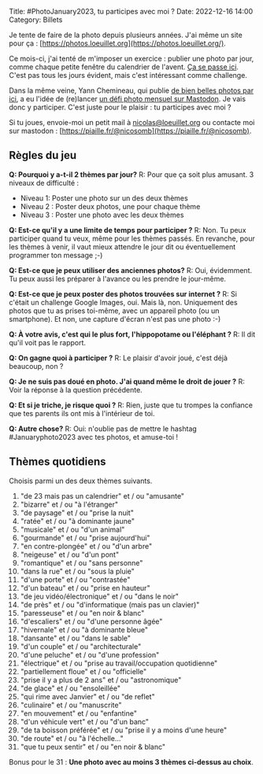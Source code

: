 Title: #PhotoJanuary2023, tu participes avec moi ?
Date: 2022-12-16 14:00
Category: Billets

Je tente de faire de la photo depuis plusieurs années. J'ai même un site pour ça : [https://photos.loeuillet.org](https://photos.loeuillet.org/).

Ce mois-ci, j'ai tenté de m'imposer un exercice : publier une photo par jour, comme chaque petite fenêtre du calendrier de l'avent. [Ça se passe ici](https://photos.loeuillet.org/index.php?/tags/283-avent2022/posted-monthly-list).
C'est pas tous les jours évident, mais c'est intéressant comme challenge.

Dans la même veine, Yann Chemineau, qui publie [de bien belles photos par ici](http://gallery.chemineau.eu/), a eu l'idée de (re)lancer [un défi photo mensuel sur Mastodon](https://piaille.fr/@yanncphoto/109517105084526705).
Je vais donc y participer. C'est juste pour le plaisir : tu participes avec moi ?

Si tu joues, envoie-moi un petit mail à nicolas@loeuillet.org ou contacte moi sur mastodon : [https://piaille.fr/@nicosomb](https://piaille.fr/@nicosomb).

## Règles du jeu

**Q: Pourquoi y a-t-il 2 thèmes par jour?**
R: Pour que ça soit plus amusant. 3 niveaux de difficulté :
* Niveau 1: Poster une photo sur un des deux thèmes
* Niveau 2 : Poster deux photos, une pour chaque thème
* Niveau 3 : Poster une photo avec les deux thèmes

**Q: Est-ce qu'il y a une limite de temps pour participer ?**
R: Non. Tu peux participer quand tu veux, même pour les thèmes passés. En revanche, pour les thèmes à venir, il vaut mieux attendre le jour dit ou éventuellement programmer ton message ;-)

**Q: Est-ce que je peux utiliser des anciennes photos?**
R: Oui, évidemment. Tu peux aussi les préparer à l'avance ou les prendre le jour-même.

**Q: Est-ce que je peux poster des photos trouvées sur internet ?**
R: Si c'était un challenge Google Images, oui. Mais là, non. Uniquement des photos que tu as prises toi-même, avec un appareil photo (ou un smartphone). Et non, une capture d'écran n'est pas une photo :-)

**Q: À votre avis, c'est qui le plus fort, l'hippopotame ou l'éléphant ?**
R: Il dit qu'il voit pas le rapport.

**Q: On gagne quoi à participer ?**
R: Le plaisir d'avoir joué, c'est déjà beaucoup, non ?

**Q: Je ne suis pas doué en photo. J'ai quand même le droit de jouer ?**
R: Voir la réponse à la question précédente.

**Q: Et si je triche, je risque quoi ?**
R: Rien, juste que tu trompes la confiance que tes parents ils ont mis à l'intérieur de toi.

**Q: Autre chose?**
R: Oui: n'oublie pas de mettre le hashtag #Januaryphoto2023 avec tes photos, et amuse-toi !

## Thèmes quotidiens

Choisis parmi un des deux thèmes suivants.

1. "de 23 mais pas un calendrier" et / ou "amusante"
2. "bizarre" et / ou "à l'étranger"
3. "de paysage" et / ou "prise la nuit"
4. "ratée" et / ou "à dominante jaune"
5. "musicale" et / ou "d'un animal"
6. "gourmande" et / ou "prise aujourd'hui"
7. "en contre-plongée" et / ou "d'un arbre"
8. "neigeuse" et / ou "d'un pont"
9. "romantique" et / ou "sans personne"
10. "dans la rue" et / ou "sous la pluie"
11. "d'une porte" et / ou "contrastée"
12. "d'un bateau" et / ou "prise en hauteur"
13. "de jeu vidéo/électronique" et / ou "dans le noir"
14. "de près" et / ou "d'informatique (mais pas un clavier)"
15. "paresseuse" et / ou "en noir & blanc"
16. "d'escaliers" et / ou "d'une personne âgée"
17. "hivernale" et / ou "à dominante bleue"
18. "dansante" et / ou "dans le sable"
19. "d'un couple" et / ou "architecturale"
20. "d'une peluche" et / ou "d'une profession"
21. "électrique" et / ou "prise au travail/occupation quotidienne"
22. "partiellement floue" et / ou "officielle"
23. "prise il y a plus de 2 ans" et / ou "astronomique"
24. "de glace" et / ou "ensoleillée"
25. "qui rime avec Janvier" et / ou "de reflet"
26. "culinaire" et / ou "manuscrite"
27. "en mouvement" et / ou "enfantine"
28. "d'un véhicule vert" et / ou "d'un banc"
29. "de ta boisson préférée" et / ou "prise il y a moins d'une heure"
30. "de route" et / ou "à l'échelle..."
31. "que tu peux sentir" et / ou "en noir & blanc"

Bonus pour le 31 : **Une photo avec au moins 3 thèmes ci-dessus au choix**.